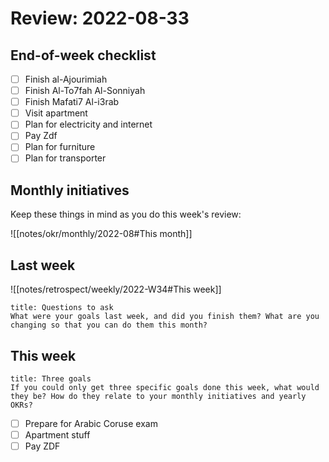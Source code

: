 # Review: 2022-08-33

## End-of-week checklist

- [ ]  Finish al-Ajourimiah
- [ ]  Finish Al-To7fah Al-Sonniyah
- [ ] Finish Mafati7 Al-i3rab
- [ ]  Visit apartment
- [ ] Plan for electricity and internet
- [ ] Pay Zdf
- [ ] Plan for furniture
- [ ] Plan for transporter

## Monthly initiatives

Keep these things in mind as you do this week's review:

![[notes/okr/monthly/2022-08#This month]]

## Last week

![[notes/retrospect/weekly/2022-W34#This week]]

```ad-question
title: Questions to ask
What were your goals last week, and did you finish them? What are you changing so that you can do them this month?
```

## This week

```ad-question
title: Three goals
If you could only get three specific goals done this week, what would they be? How do they relate to your monthly initiatives and yearly OKRs?
```

- [ ]  Prepare for Arabic Coruse exam
- [ ]  Apartment stuff
- [ ]  Pay ZDF
